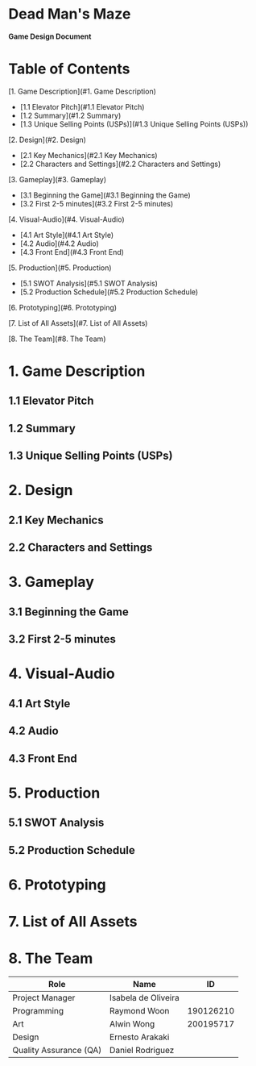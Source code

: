 # Dead Man's Maze

**Game Design Document**



# Table of Contents

[1. Game Description](#1. Game Description)

- [1.1 Elevator Pitch](#1.1 Elevator Pitch)
- [1.2 Summary](#1.2 Summary)
- [1.3 Unique Selling Points (USPs)](#1.3 Unique Selling Points (USPs))

[2. Design](#2. Design)

- [2.1 Key Mechanics](#2.1 Key Mechanics)
- [2.2 Characters and Settings](#2.2 Characters and Settings)

[3. Gameplay](#3. Gameplay)

- [3.1 Beginning the Game](#3.1 Beginning the Game)
- [3.2 First 2-5 minutes](#3.2 First 2-5 minutes)

[4. Visual-Audio](#4. Visual-Audio)

- [4.1 Art Style](#4.1 Art Style)
- [4.2 Audio](#4.2 Audio)
- [4.3 Front End](#4.3 Front End)

[5. Production](#5. Production)

- [5.1 SWOT Analysis](#5.1 SWOT Analysis)
- [5.2 Production Schedule](#5.2 Production Schedule)

[6. Prototyping](#6. Prototyping)

[7. List of All Assets](#7. List of All Assets)

[8. The Team](#8. The Team)



# 1. Game Description

## 1.1 Elevator Pitch



## 1.2 Summary



## 1.3 Unique Selling Points (USPs)





# 2. Design

## 2.1 Key Mechanics



## 2.2 Characters and Settings





# 3. Gameplay

## 3.1 Beginning the Game



## 3.2 First 2-5 minutes





# 4. Visual-Audio

## 4.1 Art Style



## 4.2 Audio



## 4.3 Front End





# 5. Production

## 5.1 SWOT Analysis



## 5.2 Production Schedule





# 6. Prototyping





# 7. List of All Assets





# 8. The Team

| Role                   | Name                | ID        |
| ---------------------- | ------------------- | --------- |
| Project Manager        | Isabela de Oliveira |           |
| Programming            | Raymond Woon        | 190126210 |
| Art                    | Alwin Wong          | 200195717 |
| Design                 | Ernesto Arakaki     |           |
| Quality Assurance (QA) | Daniel Rodriguez    |           |
